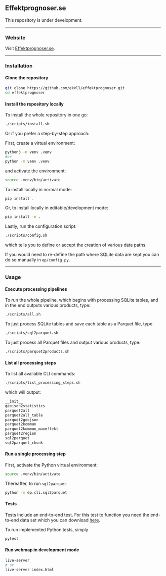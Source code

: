 ## Effektprognoser.se

This repository is under development.

---

### Website

Visit [Effektprognoser.se](https://effektprognoser.se/).

---

### Installation

#### Clone the repository

```bash
git clone https://github.com/ekvll/effektprognoser.git
cd effektprognoser
```

#### Install the repository locally

To install the whole repository in one go:

```bash
./scripts/install.sh
```

Or if you prefer a step-by-step approach:

First, create a virtual environment:

```bash
python3 -m venv .venv
#or
python -m venv .venv
```

and activate the environment:

```bash
source .venv/bin/activate
```

To install locally in normal mode:

```bash
pip install .
```

Or, to install locally in editable/development mode:

```bash
pip install -e .
```

Lastly, run the configuration script:

```bash
./scripts/config.sh
```

which tells you to define or accept the creation of various data paths.

If you would need to re-define the path where SQLite data are kept you can do so manually in `ep/config.py`.

---

### Usage

#### Execute processing pipelines

To run the whole pipeline, which begins with processing SQLite tables, and in the end outputs various products, type:

```bash
./scripts/all.sh
```

To just process SQLite tables and save each table as a Parquet file, type:

```bash
./scripts/sql2parquet.sh
```

To just process all Parquet files and output various products, type:

```bash
./scripts/parquet2products.sh
```

#### List all processing steps

To list all available CLI commands:

```bash
./scripts/list_processing_steps.sh
```

which will output:

```bash
__init__
geojson2statistics
parquet2all
parquet2all_table
parquet2geojson
parquet2kommun
parquet2kommun_maxeffekt
parquet2region
sql2parquet
sql2parquet_chunk
```

#### Run a single processing step

First, activate the Python virtual environment:

```bash
source .venv/bin/activate
```

Thereafter, to run `sql2parquet`:

```bash
python -m ep.cli.sql2parquet
```

#### Tests

Tests include an end-to-end test. For this test to function you need the end-to-end data set which you can download [here](https://nppd.se/effektprognoser/Effektmodell_test.sqlite).

To run implemented Python tests, simply

```bash
pytest
```

#### Run webmap in development mode

```bash
live-server
# or
live-server index.html
```
